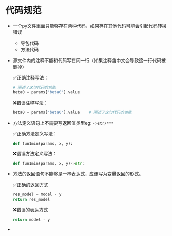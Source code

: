 # 代码规范

+ 一个py文件里面只能够存在两种代码，如果存在其他代码可能会引起代码转换错误

	+ 导包代码
	+ 方法代码

+ 源文件内的注释不能和代码写在同一行（如果注释含中文会导致这一行代码被删掉）

	✅正确注释写法：

	```python
	# 阐述了这句代码的功能
	beta0 = params['beta0'].value
	```

	❌错误注释写法：

	```python
	beta0 = params['beta0'].value    # 阐述了这句代码的功能
	```

+ 方法定义语句上不需要写返回值类型eg: <code>->str/***</code>

	✅正确方法定义写法：

	```python
	def fun1min(params, x, y):
	```

	❌错误方法定义写法：

	```python
	def fun1min(params, x, y)->str:
	```

+ 方法的返回语句不能够是一串表达式，应该写为变量返回的形式。

	✅正确的返回方式

	```python
	res_model = model - y
	return res_model
	```

	❌错误的表达方式

	```python
	return model - y
	```

+ 